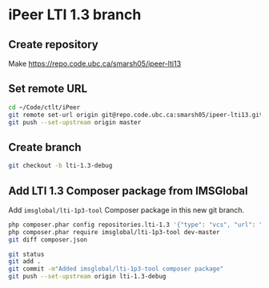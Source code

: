 # iPeer LTI 1.3 branch

## Create repository

Make <https://repo.code.ubc.ca/smarsh05/ipeer-lti13>

## Set remote URL

```bash
cd ~/Code/ctlt/iPeer
git remote set-url origin git@repo.code.ubc.ca:smarsh05/ipeer-lti13.git
git push --set-upstream origin master
```

## Create branch

```bash
git checkout -b lti-1.3-debug
```

## Add LTI 1.3 Composer package from IMSGlobal

Add `imsglobal/lti-1p3-tool` Composer package in this new git branch.

```bash
php composer.phar config repositories.lti-1.3 '{"type": "vcs", "url": "https://github.com/IMSGlobal/lti-1-3-php-library"}'
php composer.phar require imsglobal/lti-1p3-tool dev-master
git diff composer.json

git status
git add .
git commit -m"Added imsglobal/lti-1p3-tool composer package"
git push --set-upstream origin lti-1.3-debug
```

